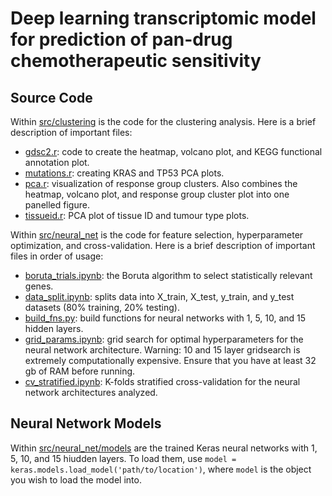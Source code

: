 # Deep learning transcriptomic model for prediction of pan-drug chemotherapeutic sensitivity

## Source Code

Within [src/clustering](src/clustering/) is the code for the clustering analysis. Here is a brief description of important files:

- [gdsc2.r](src/clustering/gdsc2.r): code to create the heatmap, volcano plot, and KEGG functional annotation plot.
- [mutations.r](src/clustering/mutations.r): creating KRAS and TP53 PCA plots.
- [pca.r](src/clustering/pca.r): visualization of response group clusters. Also combines the heatmap, volcano plot, and response group cluster plot into one panelled figure.
- [tissueid.r](src/clustering/tissueid.r): PCA plot of tissue ID and tumour type plots.

Within [src/neural_net](src/neural_net/) is the code for feature selection, hyperparameter optimization, and cross-validation. Here is a brief description of important files in order of usage:

- [boruta_trials.ipynb](src/neural_net/boruta_trials.ipynb): the Boruta algorithm to select statistically relevant genes.
- [data_split.ipynb](src/neural_net/data_split.ipynb): splits data into X_train, X_test, y_train, and y_test datasets (80% training, 20% testing).
- [build_fns.py](src/neural_net/build_fns.py): build functions for neural networks with 1, 5, 10, and 15 hidden layers.
- [grid_params.ipynb](src/neural_net/grid_params.ipynb): grid search for optimal hyperparameters for the neural network architecture. Warning: 10 and 15 layer gridsearch is extremely computationally expensive. Ensure that you have at least 32 gb of RAM before running.
- [cv_stratified.ipynb](src/neural_net/cv_stratified.ipynb): K-folds stratified cross-validation for the neural network architectures analyzed.

## Neural Network Models
Within [src/neural_net/models](src/neural_net/models) are the trained Keras neural networks with 1, 5, 10, and 15 hiudden layers. To load them, use `model = keras.models.load_model('path/to/location')`, where `model` is the object you wish to load the model into.
